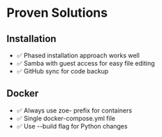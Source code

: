 # Proven Solutions

## Installation
- ✅ Phased installation approach works well
- ✅ Samba with guest access for easy file editing
- ✅ GitHub sync for code backup

## Docker
- ✅ Always use zoe- prefix for containers
- ✅ Single docker-compose.yml file
- ✅ Use --build flag for Python changes
